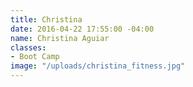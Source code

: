 ```yaml
---
title: Christina
date: 2016-04-22 17:55:00 -04:00
name: Christina Aguiar
classes:
- Boot Camp
image: "/uploads/christina_fitness.jpg"
---
```


